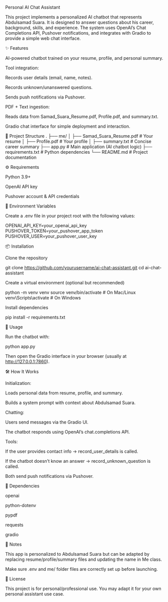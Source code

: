 Personal AI Chat Assistant

This project implements a personalized AI chatbot that represents Abdulsamad Suara. It is designed to answer questions about his career, background, skills, and experience. The system uses OpenAI’s Chat Completions API, Pushover notifications, and integrates with Gradio to provide a simple web chat interface.

✨ Features

AI-powered chatbot trained on your resume, profile, and personal summary.

Tool integration:

Records user details (email, name, notes).

Records unknown/unanswered questions.

Sends push notifications via Pushover.

PDF + Text ingestion:

Reads data from Samad_Suara_Resume.pdf, Profile.pdf, and summary.txt.

Gradio chat interface for simple deployment and interaction.

📂 Project Structure
.
├── me/
│   ├── Samad_Suara_Resume.pdf   # Your resume
│   ├── Profile.pdf              # Your profile
│   ├── summary.txt              # Concise career summary
├── app.py                       # Main application (AI chatbot logic)
├── requirements.txt             # Python dependencies
└── README.md                    # Project documentation

⚙️ Requirements

Python 3.9+

OpenAI API key

Pushover account & API credentials

🔑 Environment Variables

Create a .env file in your project root with the following values:

OPENAI_API_KEY=your_openai_api_key
PUSHOVER_TOKEN=your_pushover_app_token
PUSHOVER_USER=your_pushover_user_key

📦 Installation

Clone the repository

git clone https://github.com/yourusername/ai-chat-assistant.git
cd ai-chat-assistant


Create a virtual environment (optional but recommended)

python -m venv venv
source venv/bin/activate   # On Mac/Linux
venv\Scripts\activate      # On Windows


Install dependencies

pip install -r requirements.txt

🚀 Usage

Run the chatbot with:

python app.py


Then open the Gradio interface in your browser (usually at http://127.0.0.1:7860).

🛠 How It Works

Initialization:

Loads personal data from resume, profile, and summary.

Builds a system prompt with context about Abdulsamad Suara.

Chatting:

Users send messages via the Gradio UI.

The chatbot responds using OpenAI’s chat.completions API.

Tools:

If the user provides contact info → record_user_details is called.

If the chatbot doesn’t know an answer → record_unknown_question is called.

Both send push notifications via Pushover.

🧰 Dependencies

openai

python-dotenv

pypdf

requests

gradio

📌 Notes

This app is personalized to Abdulsamad Suara but can be adapted by replacing resume/profile/summary files and updating the name in Me class.

Make sure .env and me/ folder files are correctly set up before launching.

📜 License

This project is for personal/professional use. You may adapt it for your own personal assistant use case.
